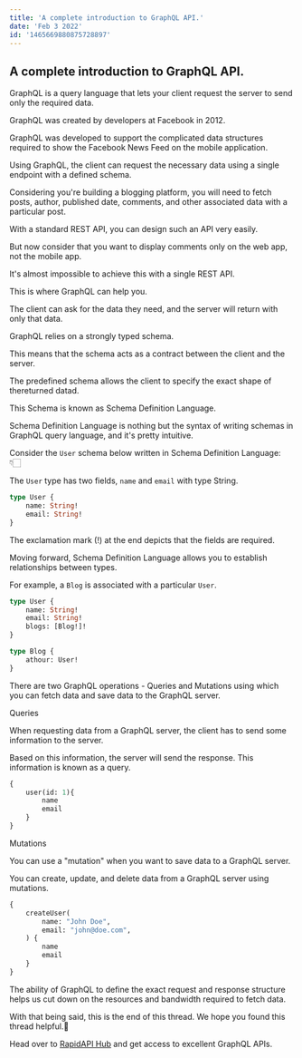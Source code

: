 ```yaml
---
title: 'A complete introduction to GraphQL API.'
date: 'Feb 3 2022'
id: '1465669880875728897'
---
```


## A complete introduction to GraphQL API.

<Tweet>

GraphQL is a query language that lets your client request the server to send only the required data.

GraphQL was created by developers at Facebook in 2012.

</Tweet>

<Tweet>
    
GraphQL was developed to support the complicated data structures required to show the Facebook News Feed on the mobile application.

Using GraphQL, the client can request the necessary data using a single endpoint with a defined schema.
    
</Tweet>

<Tweet>
    
Considering you're building a blogging platform, you will need to fetch posts, author, published date, comments, and other associated data with a particular post.

With a standard REST API, you can design such an API very easily.

But now consider that you want to display comments only on the web app, not the mobile app.
    
</Tweet>

<Tweet>

It's almost impossible to achieve this with a single REST API.

This is where GraphQL can help you.
   
</Tweet>

<Tweet>

The client can ask for the data they need, and the server will return with only that data.

GraphQL relies on a strongly typed schema.

</Tweet>

<Tweet>

This means that the schema acts as a contract between the client and the server.

The predefined schema allows the client to specify the exact shape of thereturned datad.
    
</Tweet>

<Tweet>
    
This Schema is known as Schema Definition Language.

Schema Definition Language is nothing but the syntax of writing schemas in GraphQL query language, and it's pretty intuitive.

Consider the `User` schema below written in Schema Definition Language: 👇🏻
    
</Tweet>

<Tweet>

The `User` type has two fields, `name` and `email` with type String.

```graphql
type User {
    name: String!
    email: String!
}
```

The exclamation mark (!) at the end depicts that the fields are required.
    
</Tweet>

<Tweet>

Moving forward, Schema Definition Language allows you to establish relationships between types.

For example, a `Blog` is associated with a particular `User`.

```graphql
type User {
    name: String!
    email: String!
    blogs: [Blog!]!
}

type Blog {
    athour: User!
}
```
    
</Tweet>

<Tweet>

There are two GraphQL operations - Queries and Mutations using which you can fetch data and save data to the GraphQL server.
    
</Tweet>

<Tweet>

Queries

When requesting data from a GraphQL server, the client has to send some information to the server.

Based on this information, the server will send the response. This information is known as a query.

```graphql
{
    user(id: 1){
        name
        email
    }
}
```
    
</Tweet>

<Tweet>

Mutations

You can use a "mutation" when you want to save data to a GraphQL server.

You can create, update, and delete data from a GraphQL server using mutations.

```graphql
{
    createUser(
        name: "John Doe",
        email: "john@doe.com",
    ) {
        name
        email
    }
}
```
    
</Tweet>

<Tweet>

The ability of GraphQL to define the exact request and response structure helps us cut down on the resources and bandwidth required to fetch data.

With that being said, this is the end of this thread. We hope you found this thread helpful.💙

Head over to [RapidAPI Hub](https://RapidAPI.com/hub) and get access to excellent GraphQL APIs.
    
</Tweet>

